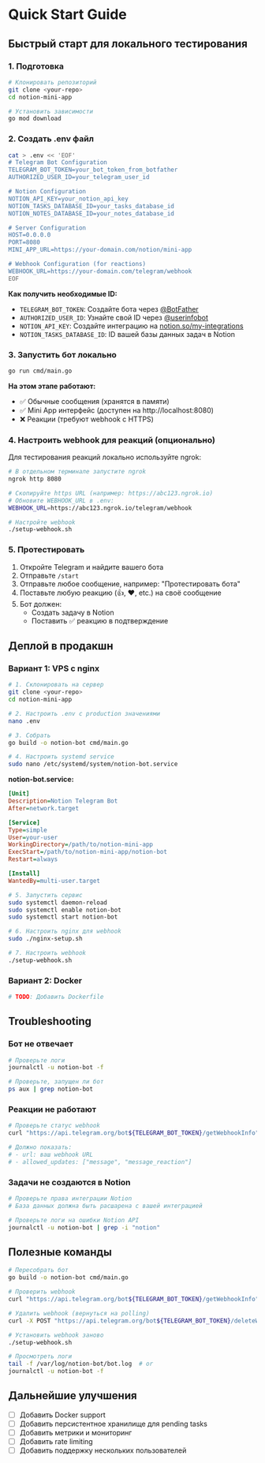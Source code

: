 # Quick Start Guide

## Быстрый старт для локального тестирования

### 1. Подготовка

```bash
# Клонировать репозиторий
git clone <your-repo>
cd notion-mini-app

# Установить зависимости
go mod download
```

### 2. Создать .env файл

```bash
cat > .env << 'EOF'
# Telegram Bot Configuration
TELEGRAM_BOT_TOKEN=your_bot_token_from_botfather
AUTHORIZED_USER_ID=your_telegram_user_id

# Notion Configuration
NOTION_API_KEY=your_notion_api_key
NOTION_TASKS_DATABASE_ID=your_tasks_database_id
NOTION_NOTES_DATABASE_ID=your_notes_database_id

# Server Configuration
HOST=0.0.0.0
PORT=8080
MINI_APP_URL=https://your-domain.com/notion/mini-app

# Webhook Configuration (for reactions)
WEBHOOK_URL=https://your-domain.com/telegram/webhook
EOF
```

**Как получить необходимые ID:**
- `TELEGRAM_BOT_TOKEN`: Создайте бота через [@BotFather](https://t.me/BotFather)
- `AUTHORIZED_USER_ID`: Узнайте свой ID через [@userinfobot](https://t.me/userinfobot)
- `NOTION_API_KEY`: Создайте интеграцию на [notion.so/my-integrations](https://www.notion.so/my-integrations)
- `NOTION_TASKS_DATABASE_ID`: ID вашей базы данных задач в Notion

### 3. Запустить бот локально

```bash
go run cmd/main.go
```

**На этом этапе работают:**
- ✅ Обычные сообщения (хранятся в памяти)
- ✅ Mini App интерфейс (доступен на http://localhost:8080)
- ❌ Реакции (требуют webhook с HTTPS)

### 4. Настроить webhook для реакций (опционально)

Для тестирования реакций локально используйте ngrok:

```bash
# В отдельном терминале запустите ngrok
ngrok http 8080

# Скопируйте https URL (например: https://abc123.ngrok.io)
# Обновите WEBHOOK_URL в .env:
WEBHOOK_URL=https://abc123.ngrok.io/telegram/webhook

# Настройте webhook
./setup-webhook.sh
```

### 5. Протестировать

1. Откройте Telegram и найдите вашего бота
2. Отправьте `/start`
3. Отправьте любое сообщение, например: "Протестировать бота"
4. Поставьте любую реакцию (👍, ❤️, etc.) на своё сообщение
5. Бот должен:
   - Создать задачу в Notion
   - Поставить ✅ реакцию в подтверждение

## Деплой в продакшн

### Вариант 1: VPS с nginx

```bash
# 1. Склонировать на сервер
git clone <your-repo>
cd notion-mini-app

# 2. Настроить .env с production значениями
nano .env

# 3. Собрать
go build -o notion-bot cmd/main.go

# 4. Настроить systemd service
sudo nano /etc/systemd/system/notion-bot.service
```

**notion-bot.service:**
```ini
[Unit]
Description=Notion Telegram Bot
After=network.target

[Service]
Type=simple
User=your-user
WorkingDirectory=/path/to/notion-mini-app
ExecStart=/path/to/notion-mini-app/notion-bot
Restart=always

[Install]
WantedBy=multi-user.target
```

```bash
# 5. Запустить сервис
sudo systemctl daemon-reload
sudo systemctl enable notion-bot
sudo systemctl start notion-bot

# 6. Настроить nginx для webhook
sudo ./nginx-setup.sh

# 7. Настроить webhook
./setup-webhook.sh
```

### Вариант 2: Docker

```bash
# TODO: Добавить Dockerfile
```

## Troubleshooting

### Бот не отвечает
```bash
# Проверьте логи
journalctl -u notion-bot -f

# Проверьте, запущен ли бот
ps aux | grep notion-bot
```

### Реакции не работают
```bash
# Проверьте статус webhook
curl "https://api.telegram.org/bot${TELEGRAM_BOT_TOKEN}/getWebhookInfo"

# Должно показать:
# - url: ваш webhook URL
# - allowed_updates: ["message", "message_reaction"]
```

### Задачи не создаются в Notion
```bash
# Проверьте права интеграции Notion
# База данных должна быть расшарена с вашей интеграцией

# Проверьте логи на ошибки Notion API
journalctl -u notion-bot | grep -i "notion"
```

## Полезные команды

```bash
# Пересобрать бот
go build -o notion-bot cmd/main.go

# Проверить webhook
curl "https://api.telegram.org/bot${TELEGRAM_BOT_TOKEN}/getWebhookInfo"

# Удалить webhook (вернуться на polling)
curl -X POST "https://api.telegram.org/bot${TELEGRAM_BOT_TOKEN}/deleteWebhook"

# Установить webhook заново
./setup-webhook.sh

# Просмотреть логи
tail -f /var/log/notion-bot/bot.log  # or
journalctl -u notion-bot -f
```

## Дальнейшие улучшения

- [ ] Добавить Docker support
- [ ] Добавить персистентное хранилище для pending tasks
- [ ] Добавить метрики и мониторинг
- [ ] Добавить rate limiting
- [ ] Добавить поддержку нескольких пользователей
